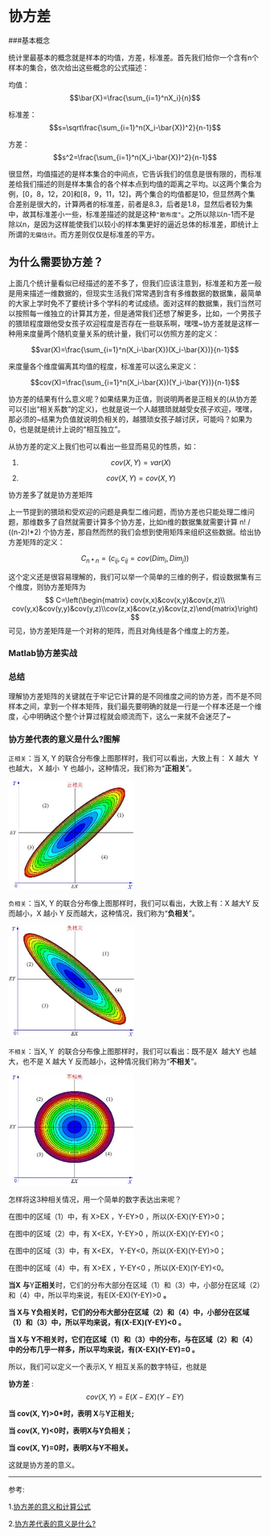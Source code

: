 # 协方差

###基本概念

统计里最基本的概念就是样本的均值，方差，标准差。首先我们给你一个含有n个样本的集合，依次给出这些概念的公式描述：

均值：$$\bar{X}=\frac{\sum_{i=1}^nX_i}{n}$$

标准差：$$s=\sqrt\frac{\sum_{i=1}^n(X_i-\bar{X})^2}{n-1}$$

方差：$$s^2=\frac{\sum_{i=1}^n(X_i-\bar{X})^2}{n-1}$$

​	很显然，均值描述的是样本集合的中间点，它告诉我们的信息是很有限的，而标准差给我们描述的则是样本集合的各个样本点到均值的距离之平均。以这两个集合为例，[0，8，12，20]和[8，9，11，12]，两个集合的均值都是10，但显然两个集合差别是很大的，计算两者的标准差，前者是8.3，后者是1.8，显然后者较为集中，故其标准差小一些，标准差描述的就是这种`"散布度"`。之所以除以n-1而不是除以n，是因为这样能使我们以较小的样本集更好的逼近总体的标准差，即统计上所谓的`无偏估计`。而方差则仅仅是标准差的平方。 

## 为什么需要协方差？

上面几个统计量看似已经描述的差不多了，但我们应该注意到，标准差和方差一般是用来描述一维数据的，但现实生活我们常常遇到含有多维数据的数据集，最简单的大家上学时免不了要统计多个学科的考试成绩。面对这样的数据集，我们当然可以按照每一维独立的计算其方差，但是通常我们还想了解更多，比如，一个男孩子的猥琐程度跟他受女孩子欢迎程度是否存在一些联系啊，嘿嘿~协方差就是这样一种用来度量两个随机变量关系的统计量，我们可以仿照方差的定义： 

$$var(X)=\frac{\sum_{i=1}^n(X_i-\bar{X})(X_i-\bar{X})}{n-1}$$

来度量各个维度偏离其均值的程度，标准差可以这么来定义： 

$$cov(X)=\frac{\sum_{i=1}^n(X_i-\bar{X})(Y_i-\bar{Y})}{n-1}$$

 协方差的结果有什么意义呢？如果结果为正值，则说明两者是正相关的(从协方差可以引出“相关系数”的定义)，也就是说一个人越猥琐就越受女孩子欢迎，嘿嘿，那必须的~结果为负值就说明负相关的，越猥琐女孩子越讨厌，可能吗？如果为0，也是就是统计上说的“相互独立”。

从协方差的定义上我们也可以看出一些显而易见的性质，如：

1.   $$cov(X,Y)=var(X)$$

2.   $$cov(X,Y)=cov(X,Y)$$

 协方差多了就是协方差矩阵

上一节提到的猥琐和受欢迎的问题是典型二维问题，而协方差也只能处理二维问题，那维数多了自然就需要计算多个协方差，比如n维的数据集就需要计算 n! / ((n-2)!*2) 个协方差，那自然而然的我们会想到使用矩阵来组织这些数据。给出协方差矩阵的定义：

$$C_{n*n}=(c_{ij},c_{ij}=cov(Dim_i,Dim_j))$$

这个定义还是很容易理解的，我们可以举一个简单的三维的例子，假设数据集有三个维度，则协方差矩阵为 
$$
C=\left(\begin{matrix} cov(x,x)&cov(x,y)&cov(x,z)\\ cov(y,x)&cov(y,y)&cov(y,z)\\cov(z,x)&cov(z,y)&cov(z,z)\end{matrix}\right)
$$
可见，协方差矩阵是一个对称的矩阵，而且对角线是各个维度上的方差。 

### Matlab协方差实战

### 总结

理解协方差矩阵的关键就在于牢记它计算的是不同维度之间的协方差，而不是不同样本之间，拿到一个样本矩阵，我们最先要明确的就是一行是一个样本还是一个维度，心中明确这个整个计算过程就会顺流而下，这么一来就不会迷茫了~  

### 协方差代表的意义是什么?图解

`正相关`：当 X, Y 的联合分布像上图那样时，我们可以看出，大致上有： X 越大  Y 也越大， X 越小  Y 也越小，这种情况，我们称为“**正相关**”。 

<img src=".\images\正相关.jpg" width="250px"/>

`负相关`：当X, Y 的联合分布像上图那样时，我们可以看出，大致上有：X 越大Y 反而越小，X 越小 Y 反而越大，这种情况，我们称为“**负相关**”。 

<img src=".\images\负相关.jpg" width="250px"/>

`不相关`：当X, Y  的联合分布像上图那样时，我们可以看出：既不是X  越大Y 也越大，也不是 X 越大 Y 反而越小，这种情况我们称为“**不相关**”。 

<img src=".\images\不相关.jpg" width="250px"/>



 怎样将这3种相关情况，用一个简单的数字表达出来呢？

 在图中的区域（1）中，有 X>EX ，Y-EY>0 ，所以(X-EX)(Y-EY)>0；

 在图中的区域（2）中，有 X<EX，Y-EY>0 ，所以(X-EX)(Y-EY)<0；

 在图中的区域（3）中，有 X<EX， Y-EY<0，所以(X-EX)(Y-EY)>0；

 在图中的区域（4）中，有 X>EX ，Y-EY<0 ，所以(X-EX)(Y-EY)<0。

 **当X** **与**Y**正相关**时，它们的分布大部分在区域（1）和（3）中，小部分在区域（2）和（4）中，所以平均来说，有E(X-EX)(Y-EY)>0 **。**

 **当 X与 Y负相关时，它们的分布大部分在区域（2）和（4）中，小部分在区域（1）和（3）中，所以平均来说，有(X-EX)(Y-EY)<0 。**

 **当 X与 Y不相关时，它们在区域（1）和（3）中的分布，与在区域（2）和（4）中的分布几乎一样多，所以平均来说，有(X-EX)(Y-EY)=0 。**

所以，我们可以定义一个表示X, Y 相互关系的数字特征，也就是

**协方差**  : $$cov(X, Y) = E(X-EX)(Y-EY)$$

**当 cov(X, Y)>0*时，表明 X**与**Y正相关;**

**当 cov(X, Y)<0时，表明X与Y负相关；**

**当 cov(X, Y)=0时，表明X与Y不相关。**

这就是协方差的意义。



------

参考:

1.[协方差的意义和计算公式](http://www.cnblogs.com/ywl925/p/3210822.html) 

2.[协方差代表的意义是什么?](https://www.cnblogs.com/tsingke/p/6273970.html)



